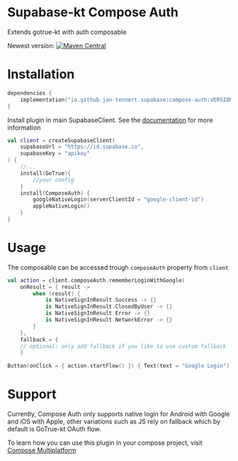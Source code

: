 # Supabase-kt Compose Auth

Extends gotrue-kt with auth composable

Newest version: [![Maven Central](https://img.shields.io/maven-central/v/io.github.jan-tennert.supabase/supabase-kt)](https://search.maven.org/search?q=g%3Aio.github.jan-tennert.supabase)

# Installation

```kotlin
dependencies {
    implementation("io.github.jan-tennert.supabase:compose-auth:VERSION")
}
```

Install plugin in main SupabaseClient. See the [documentation](https://supabase.com/docs/reference/kotlin/initializing) for more information
```kotlin
val client = createSupabaseClient(
    supabaseUrl = "https://id.supabase.co",
    supabaseKey = "apikey"
) {
    //...
    install(GoTrue){
        //your config
    }
    install(ComposeAuth) {
        googleNativeLogin(serverClientId = "google-client-id")
        appleNativeLogin()
    }
}
```

# Usage

The composable can be accessed trough `composeAuth` property from `client`

```kotlin
val action = client.composeAuth.rememberLoginWithGoogle(
    onResult = { result ->
        when (result) {
            is NativeSignInResult.Success -> {}
            is NativeSignInResult.ClosedByUser -> {}
            is NativeSignInResult.Error -> {}
            is NativeSignInResult.NetworkError -> {}
        } 
    },
    fallback = {
    // optional: only add fallback if you like to use custom fallback
    }
                            
Button(onClick = { action.startFlow() }) { Text(text = "Google Login") })
```

# Support

Currently, Compose Auth only supports native login for
Android with Google and iOS with Apple, other variations such as JS rely on fallback which
by default is GoTrue-kt OAuth flow.

To learn how you can use this plugin in your compose project, visit [Compose Multiplatform](https://github.com/JetBrains/compose-multiplatform/#readme)